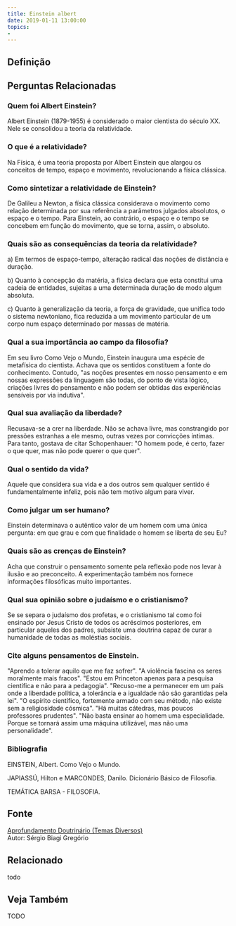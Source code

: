 ```yaml
---
title: Einstein albert
date: 2019-01-11 13:00:00
topics: 
- 
---
```


## Definição


## Perguntas Relacionadas

### Quem foi Albert Einstein?
Albert Einstein (1879-1955) é considerado o maior cientista do século
XX. Nele se consolidou a teoria da relatividade.

### O que é a relatividade?
Na Física, é uma teoria proposta por Albert Einstein que alargou os
conceitos de tempo, espaço e movimento, revolucionando a física
clássica.

### Como sintetizar a relatividade de Einstein?
De Galileu a Newton, a física clássica considerava o movimento como
relação determinada por sua referência a parâmetros julgados absolutos,
o espaço e o tempo. Para Einstein, ao contrário, o espaço e o tempo se
concebem em função do movimento, que se torna, assim, o absoluto.

### Quais são as consequências da teoria da relatividade?
a) Em termos de espaço-tempo, alteração radical das noções de distância
e duração.

b) Quanto à concepção da matéria, a física declara que esta constitui
uma cadeia de entidades, sujeitas a uma determinada duração de modo
algum absoluta.

c) Quanto à generalização da teoria, a força de gravidade, que unifica
todo o sistema newtoniano, fica reduzida a um movimento particular de um
corpo num espaço determinado por massas de matéria.

### Qual a sua importância ao campo da filosofia?
Em seu livro Como Vejo o Mundo, Einstein inaugura uma espécie de
metafísica do cientista. Achava que os sentidos constituem a fonte do
conhecimento. Contudo, "as noções presentes em nosso pensamento e em
nossas expressões da linguagem são todas, do ponto de vista lógico,
criações livres do pensamento e não podem ser obtidas das experiências
sensíveis por via indutiva".

### Qual sua avaliação da liberdade?
Recusava-se a crer na liberdade. Não se achava livre, mas constrangido
por pressões estranhas a ele mesmo, outras vezes por convicções íntimas.
Para tanto, gostava de citar Schopenhauer: "O homem pode, é certo, fazer
o que quer, mas não pode querer o que quer".

### Qual o sentido da vida?
Aquele que considera sua vida e a dos outros sem qualquer sentido é
fundamentalmente infeliz, pois não tem motivo algum para viver.

### Como julgar um ser humano?
Einstein determinava o autêntico valor de um homem com uma única
pergunta: em que grau e com que finalidade o homem se liberta de seu Eu?
### Quais são as crenças de Einstein?
Acha que construir o pensamento somente pela reflexão pode nos levar à
ilusão e ao preconceito. A experimentação também nos fornece informações
filosóficas muito importantes.

### Qual sua opinião sobre o judaísmo e o cristianismo?
Se se separa o judaísmo dos profetas, e o cristianismo tal como foi
ensinado por Jesus Cristo de todos os acréscimos posteriores, em
particular aqueles dos padres, subsiste uma doutrina capaz de curar a
humanidade de todas as moléstias sociais.

### Cite alguns pensamentos de Einstein.

"Aprendo a tolerar aquilo que me faz sofrer". "A violência fascina os
seres moralmente mais fracos". "Estou em Princeton apenas para a
pesquisa científica e não para a pedagogia". "Recuso-me a permanecer em
um país onde a liberdade política, a tolerância e a igualdade não são
garantidas pela lei". "O espírito científico, fortemente armado com seu
método, não existe sem a religiosidade cósmica". "Há muitas cátedras,
mas poucos professores prudentes". "Não basta ensinar ao homem uma
especialidade. Porque se tornará assim uma máquina utilizável, mas não
uma personalidade".


### Bibliografia
EINSTEIN, Albert. Como Vejo o Mundo.

JAPIASSÚ, Hilton e MARCONDES, Danilo. Dicionário Básico de Filosofia.

TEMÁTICA BARSA - FILOSOFIA.

## Fonte
[Aprofundamento Doutrinário (Temas Diversos)](https://sites.google.com/view/aprofundamentodoutrinario/einstein-albert)  
Autor: Sérgio Biagi Gregório



## Relacionado
todo

## Veja Também
TODO


